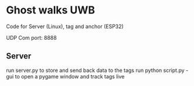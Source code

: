 # Ghost walks UWB
Code for Server (Linux), tag and anchor (ESP32)

UDP Com port: 8888

## Server
run server.py to store and send back data to the tags
run python script.py -gui to open a pygame window and track tags live